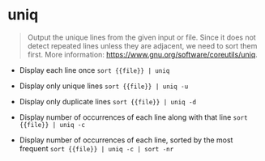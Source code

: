 # uniq
> Output the unique lines from the given input or file.
> Since it does not detect repeated lines unless they are adjacent, we need to sort them first.
> More information: <https://www.gnu.org/software/coreutils/uniq>.

- Display each line once
`sort {{file}} | uniq`

- Display only unique lines
`sort {{file}} | uniq -u`

- Display only duplicate lines
`sort {{file}} | uniq -d`

- Display number of occurrences of each line along with that line
`sort {{file}} | uniq -c`

- Display number of occurrences of each line, sorted by the most frequent
`sort {{file}} | uniq -c | sort -nr`
